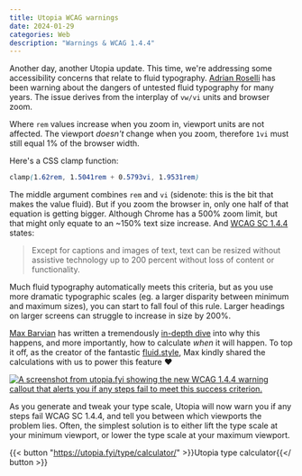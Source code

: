 ```yaml
---
title: Utopia WCAG warnings
date: 2024-01-29
categories: Web
description: "Warnings & WCAG 1.4.4"
---
```


Another day, another Utopia update. This time, we're addressing some accessibility concerns that relate to fluid typography. [Adrian&nbsp;Roselli](https://adrianroselli.com/2019/12/responsive-type-and-zoom.html) has been warning about the dangers of untested fluid typography for many years. The issue derives from the interplay of `vw/vi` units and browser zoom.

Where `rem` values increase when you zoom in, viewport units are not affected. The viewport _doesn't_ change when you zoom, therefore `1vi` must still equal 1% of the browser width.

Here's a CSS clamp function:

```css
clamp(1.62rem, 1.5041rem + 0.5793vi, 1.9531rem)
```

The middle argument combines `rem` and `vi` (sidenote: this is the bit that makes the value fluid). But if you zoom the browser in, only one half of that equation is getting bigger. Although Chrome has a 500% zoom limit, but that might only equate to an ~150% text size increase. And [WCAG SC 1.4.4](https://www.w3.org/WAI/WCAG21/Understanding/resize-text.html) states:

> Except for captions and images of text, text can be resized without assistive technology up to 200 percent without loss of content or functionality.

Much fluid typography automatically meets this criteria, but as you use more dramatic typographic scales (eg. a larger disparity between minimum and maximum sizes), you can start to fall foul of this rule. Larger headings on larger screens can struggle to increase in size by 200%.

[Max Barvian](https://barvian.me/) has written a tremendously [in-depth dive](https://www.smashingmagazine.com/2023/11/addressing-accessibility-concerns-fluid-type/) into why this happens, and more importantly, how to calculate _when_ it will happen. To top it off, as the creator of the fantastic [fluid.style](https://fluid.style), Max kindly shared the calculations with us to power this feature ❤️

[![A screenshot from utopia.fyi showing the new WCAG 1.4.4 warning callout that alerts you if any steps fail to meet this success criterion.](/images/blog/utopia-wcag.jpg)](https://utopia.fyi/type/calculator/)

As you generate and tweak your type scale, Utopia will now warn you if any steps fail WCAG SC 1.4.4, and tell you between which viewports the problem lies. Often, the simplest solution is to either lift the type scale at your minimum viewport, or lower the type scale at your maximum viewport.

{{< button "https://utopia.fyi/type/calculator/" >}}Utopia type calculator{{</ button >}}
